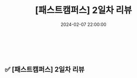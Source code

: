 ﻿---
permalink: /2024-02-07 패스트캠퍼스 백엔드 부트캠프 2일차 리뷰/
published: true
title: "[패스트캠퍼스] 2일차 리뷰"
date: 2024-02-07 22:00:00
toc: true
toc_sticky: true
toc_label: "패스트캠퍼스"
categories:
- 패스트캠퍼스
tags:
- 패스트캠퍼스
- 백엔드 부트캠프
---

<br><br>


## ✅ [패스트캠퍼스] 2일차 리뷰